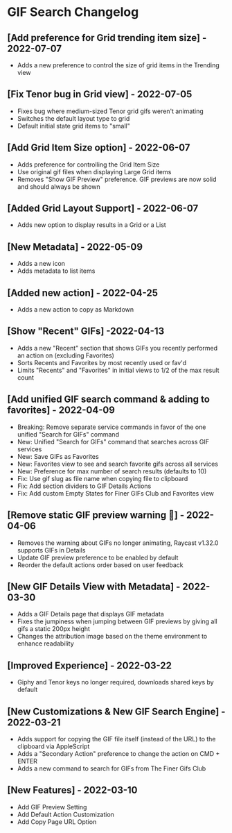 # GIF Search Changelog

## [Add preference for Grid trending item size] - 2022-07-07
- Adds a new preference to control the size of grid items in the Trending view

## [Fix Tenor bug in Grid view] - 2022-07-05
- Fixes bug where medium-sized Tenor grid gifs weren't animating
- Switches the default layout type to grid
- Default initial state grid items to "small"

## [Add Grid Item Size option] - 2022-06-07
- Adds preference for controlling the Grid Item Size
- Use original gif files when displaying Large Grid items
- Removes "Show GIF Preview" preference. GIF previews are now solid and should always be shown

## [Added Grid Layout Support] - 2022-06-07
- Adds new option to display results in a Grid or a List

## [New Metadata] - 2022-05-09
- Adds a new icon
- Adds metadata to list items

## [Added new action] - 2022-04-25
- Adds a new action to copy as Markdown

## [Show "Recent" GIFs] -2022-04-13
- Adds a new "Recent" section that shows GIFs you recently performed an action on (excluding Favorites)
- Sorts Recents and Favorites by most recently used or fav'd
- Limits "Recents" and "Favorites" in initial views to 1/2 of the max result count

## [Add unified GIF search command & adding to favorites] - 2022-04-09
- Breaking: Remove separate service commands in favor of the one unified "Search for GIFs" command
- New: Unified "Search for GIFs" command that searches across GIF services
- New: Save GIFs as Favorites
- New: Favorites view to see and search favorite gifs across all services
- New: Preference for max number of search results (defaults to 10)
- Fix: Use gif slug as file name when copying file to clipboard
- Fix: Add section dividers to GIF Details Actions
- Fix: Add custom Empty States for Finer GIFs Club and Favorites view

## [Remove static GIF preview warning 🎉] - 2022-04-06
- Removes the warning about GIFs no longer animating, Raycast v1.32.0 supports GIFs in Details
- Update GIF preview preference to be enabled by default
- Reorder the default actions order based on user feedback

## [New GIF Details View with Metadata] - 2022-03-30
- Adds a GIF Details page that displays GIF metadata
- Fixes the jumpiness when jumping between GIF previews by giving all gifs a static 200px height
- Changes the attribution image based on the theme environment to enhance readability
## [Improved Experience] - 2022-03-22
- Giphy and Tenor keys no longer required, downloads shared keys by default
## [New Customizations & New GIF Search Engine] - 2022-03-21
- Adds support for copying the GIF file itself (instead of the URL) to the clipboard via AppleScript
- Adds a "Secondary Action" preference to change the action on CMD + ENTER
- Adds a new command to search for GIFs from The Finer Gifs Club

## [New Features] - 2022-03-10
- Add GIF Preview Setting
- Add Default Action Customization
- Add Copy Page URL Option

